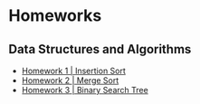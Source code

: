 # Homeworks

## Data Structures and Algorithms
- [Homework 1 | Insertion Sort](https://app.patika.dev/courses/veri-yapilari-ve-algoritmalar/insertion-sort-proje)
- [Homework 2 | Merge Sort](https://app.patika.dev/courses/veri-yapilari-ve-algoritmalar/merge-sort-proje)
- [Homework 3 | Binary Search Tree](https://app.patika.dev/courses/veri-yapilari-ve-algoritmalar/binary-search-tree-proje)
